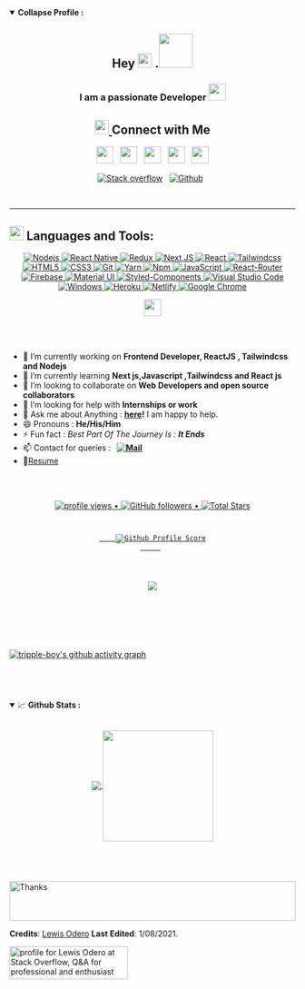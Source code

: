 <details open="">
<summary>
  <g-emoji class="g-emoji" alias="chart_with_upwards_trend" fallback-src="https://github.githubassets.com/images/icons/emoji/unicode/1f4c8.png"</g-emoji> 
  <strong>Collapse Profile : </strong>
</summary>
<h2 align="center">Hey  <a href="#"><img src="https://media.giphy.com/media/hvRJCLFzcasrR4ia7z/giphy.gif" width="25px"></a> .<a href="#"><img src="https://media.giphy.com/media/LnQjpWaON8nhr21vNW/giphy.gif" width="60"></a></h2>
   
<h3 align="center">I am a passionate Developer <a href="#"><img src="https://media.giphy.com/media/WUlplcMpOCEmTGBtBW/giphy.gif" width="30"></a></h3>
<h2 align="center"> <a href="#"><img src="https://media.giphy.com/media/5WJ6SOKeNKrSzblU4R/giphy.gif" width="25"> </a>Connect with Me </h2>

<p align='center'>
<a href="https://dev.to/odero"><img height="30" src="https://github.com/tripple-boy/tripple-boy/blob/master/icon/dev.png"></a>&nbsp;&nbsp;
<a href="https://twitter.com/_tripple_boy"><img height="30" src="https://github.com/tripple-boy/tripple-boy/blob/master/icon/twitter.png?raw=true"></a>&nbsp;&nbsp;
<a href="https://www.instagram.com/_tripple_boy/"><img height="30" src="https://github.com/tripple-boy/tripple-boy/blob/master/icon/instagram.png?raw=true"></a>&nbsp;&nbsp;
<a href="https://www.buymeacoffee.com/_tripple_boy"><img height="30" src="https://github.com/tripple-boy/tripple-boy/blob/master/icon/by-me-a-coffee.png?raw=true"></a>&nbsp;&nbsp;
<a href="https://www.linkedin.com/in/lewis-odero-5aa1241a2/"><img height="30" src="https://github.com/tripple-boy/tripple-boy/blob/master/icon/linkedin.png?raw=true"></a>
   <p align='center'>
  <a href="https://stackoverflow.com/users/15766112/lewis-odero?tab=profile"> <img alt="Stack overflow" src="https://img.shields.io/badge/Stack_Overflow-FE7A16?style=for-the-badge&logo=stack-overflow&logoColor=white)](https://stackoverflow.com/users/15766112/lewis-odero?tab=profile"/></a>&nbsp;&nbsp;
<a href="https://github.com/tripple-boy"> <img alt="Github" src="https://img.shields.io/badge/GitHub-100000?style=for-the-badge&logo=github&logoColor=white)](https://github.com/tripple-boy" /></a>&nbsp;&nbsp;
</p>
</p>
<br/>
<hr>

## <img src="https://media.giphy.com/media/1ynCEtlgMPAeNAqdnu/giphy.gif" width="25"> Languages and Tools:
<p align='center' >
   <a href="#"> 
   <img alt="Nodejs" src="https://img.shields.io/badge/Node.js-339933?style=for-the-badge&logo=nodedotjs&logoColor=white" />
   <img alt="React Native" src="https://img.shields.io/badge/-React_Native-007ACC?style=for-the-badge&logo=react&logoColor=white" />
   <img alt="Redux" src="https://img.shields.io/badge/Redux-593D88?style=for-the-badge&logo=redux&logoColor=white" />
  <img alt="Next JS" src="https://img.shields.io/badge/-Next_JS-000000?style=for-the-badge&logo=nextjs&logoColor=white" />
 <img alt="React" src="https://img.shields.io/badge/React-20232A?style=for-the-badge&logo=react&logoColor=61DAFB" /> 
  <img alt="Tailwindcss" src="https://img.shields.io/badge/-Tailwindcss-00E719?style=for-the-badge&logo=tailwindcss&logoColor=white" /> 
    <img alt="HTML5" src="https://img.shields.io/badge/HTML5-E34F26?style=for-the-badge&logo=html5&logoColor=white" /> 
    <img alt="CSS3" src="https://img.shields.io/badge/CSS3-1572B6?style=for-the-badge&logo=css3&logoColor=white" /> 
    <img alt="Git" src="https://img.shields.io/badge/Git-F05032?style=for-the-badge&logo=git&logoColor=white" /> 
    <img alt="Yarn" src="https://img.shields.io/badge/Yarn-2C8EBB?style=for-the-badge&logo=yarn&logoColor=white" /> 
    <img alt="Npm" src="https://img.shields.io/badge/npm-CB3837?style=for-the-badge&logo=npm&logoColor=white" /> 
   <img alt="JavaScript" src="https://img.shields.io/badge/JavaScript-F7DF1E?style=for-the-badge&logo=javascript&logoColor=black" /> 
    <img alt="React-Router" src="https://img.shields.io/badge/React_Router-CA4245?style=for-the-badge&logo=react-router&logoColor=white" /> 
    <img alt="Firebase" src="https://img.shields.io/badge/firebase-ffca28?style=for-the-badge&logo=firebase&logoColor=black" /> 
   <img alt="Material UI" src="https://img.shields.io/badge/Material--UI-0081CB?style=for-the-badge&logo=material-ui&logoColor=white" /> 
    <img alt="Styled-Components" src="https://img.shields.io/badge/styled--components-DB7093?style=for-the-badge&logo=styled-components&logoColor=white" /> 
    <img alt="Visual Studio Code" src="https://img.shields.io/badge/Visual_Studio_Code-0078D4?style=for-the-badge&logo=visual%20studio%20code&logoColor=white" /> 
    <img alt="Windows" src="https://img.shields.io/badge/Windows-0078D6?style=for-the-badge&logo=windows&logoColor=white" /> 
    <img alt="Heroku" src="https://img.shields.io/badge/Heroku-430098?style=for-the-badge&logo=heroku&logoColor=white" />
    <img alt="Netlify" src="https://img.shields.io/badge/Netlify-00C7B7?style=for-the-badge&logo=netlify&logoColor=white" />
    <img alt="Google Chrome" src="https://img.shields.io/badge/Google_chrome-4285F4?style=for-the-badge&logo=Google-chrome&logoColor=white" />
   </a>
 </p>

<p align="center">
 <a href="https://www.buymeacoffee.com/_tripple_boy"><img height="30" src="https://github.com/tripple-boy/tripple-boy/blob/master/icon/buy-me-a-coffee.png?raw=true"></a>
</p>

  <br/>

<br />

<p align="right">

- 🔭 I’m currently working on **Frontend Developer, ReactJS , Tailwindcss and Nodejs**
- 🌱 I’m currently learning **Next js,Javascript ,Tailwindcss and React js**
- 👯 I’m looking to collaborate on **Web Developers and open source collaborators**
- 🤔 I’m looking for help with **Internships or work**
- 💬 Ask me about Anything : **[here](https://github.com/tripple-boy/lewis-0dero-okongo/issues)!** I am happy to help.
- 😄 Pronouns : **He/His/Him**
- ⚡ Fun fact : *Best Part Of The Journey Is : **It Ends***
- 📫 Contact for queries : **&nbsp;&nbsp;<a href="mailto:lewisodero27@gmail.com"><img alt="Mail" src="https://img.shields.io/badge/Gmail-D14836?style=for-the-badge&logo=gmail&logoColor=white)](mailto:lewisodero27@gmail.com" /></a>&nbsp;&nbsp;**
- 📝[Resume](https://www.linkedin.com/in/lewis-odero-5aa1241a2)
</p>


<br/>
<br/>

<p align="center">
   <a href="#">
  <img src="https://gpvc.arturio.dev/tripple-boy" alt="profile views"> •  
  <img alt="GitHub followers" src="https://img.shields.io/github/followers/tripple-boy?label=Followers&style=social"> •   
  <img src="https://img.shields.io/github/stars/tripple-boy?label=Stars" alt="Total Stars">
   </a>
</p>
<p align="center">
  <code>
     <a href="#">
    <img src="https://img.shields.io/badge/dynamic/json?label=Gitwar%20Profile%20Score&style=for-the-badge&color=ee6f57&logo=github&logoColor=white&query=score&url=http%3A%2F%2Fgitwar-jayant.herokuapp.com%2Fapi%2Ftripple-boy" alt="Github Profile Score">
     </a> 
  </code>
</p>

#


<p align="center">
  <a href="#">
    <img align="center" src="https://github-readme-streak-stats.herokuapp.com/?user=tripple-boy&theme=dark&hide_border=true"/>
  </a>
</p>

#

<br/>


<br/>
<br/>

[![tripple-boy's github activity graph](https://activity-graph.herokuapp.com/graph?username=tripple-boy&bg_color=7ea46a&color=131113&line=9d0b15&point=6a58c6&area=true&hide_border=true)](#)

   
   

<br/>

#

<details open="">
<summary>
  <g-emoji class="g-emoji" alias="chart_with_upwards_trend" fallback-src="https://github.githubassets.com/images/icons/emoji/unicode/1f4c8.png">📈</g-emoji> 
  <strong>Github Stats : </strong>
</summary>
<br>
  
<p align="center">
  <a href="https://github.com/tripple-boy">
    <img align="center" src="https://github-readme-stats.vercel.app/api?username=tripple-boy&show_icons=true&hide_border=true&title_color=94b4a4&amp&icon_color=FFFFFF&amp&text_color=FFFFFF&amp&bg_color=000000&count_private=true&include_all_commits=true"/>
  </a>
  <a href="https://github.com/tripple-boy">
    <img align="center" height="195px" src="https://github-readme-stats.vercel.app/api/top-langs/?username=tripple-boy&text_color=FFFFFF&bg_color=000000&title_color=94b4a4&langs_count=15&layout=compact&hide_border=true" />
  </a>
</p>
</details>
<br>

#
<a href="#">
<img align='center' height="70" alt="Thanks" width="100%" src="https://github.com/tripple-boy/tripple-boy/blob/master/icon/Thanks.svg"/> </a>

**Credits**: [Lewis Odero](https://github.com/tripple-boy/)
**Last Edited**: 1/08/2021.
</p>
<a href="https://stackoverflow.com/users/15766112/lewis-odero"><img src="https://stackoverflow.com/users/flair/15766112.png?theme=dark" width="208" height="58" alt="profile for Lewis Odero at Stack Overflow, Q&amp;A for professional and enthusiast programmers" title="profile for Lewis Odero at Stack Overflow, Q&amp;A for professional and enthusiast programmers"></a>


